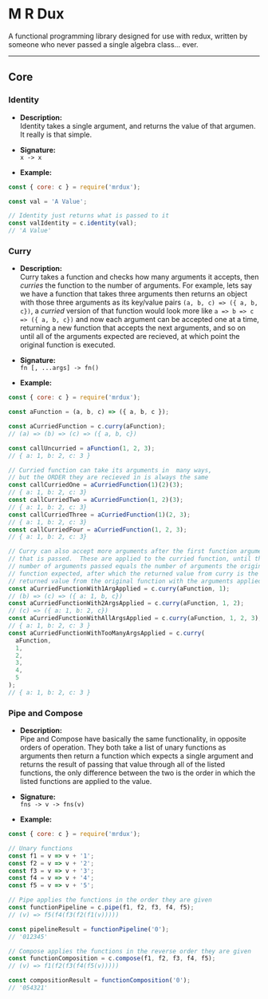 # M R Dux

A functional programming library designed for use with redux, written by someone who never passed a single algebra class... ever.

---

## Core

### Identity

* <b>Description:</b><br>
  Identity takes a single argument, and returns the value of that argumen. It really is that simple.

* <b>Signature:</b><br>
  `x -> x`

* <b>Example:</b><br>

```js
const { core: c } = require('mrdux');

const val = 'A Value';

// Identity just returns what is passed to it
const valIdentity = c.identity(val);
// 'A Value'
```

### Curry

* <b>Description:</b><br>
  Curry takes a function and checks how many arguments it accepts, then <i>curries</i> the function to the number of arguments. For example, lets say we have a function that takes three arguments then returns an object with those three arguments as its key/value pairs `(a, b, c) => ({ a, b, c})`, a <i>curried</i> version of that function would look more like `a => b => c => ({ a, b, c})` and now each argument can be accepted one at a time, returning a new function that accepts the next arguments, and so on until all of the arguments expected are recieved, at which point the original function is executed.

* <b>Signature:</b><br>
  `fn [, ...args] -> fn()`

* <b>Example:</b><br>

```js
const { core: c } = require('mrdux');

const aFunction = (a, b, c) => ({ a, b, c });

const aCurriedFunction = c.curry(aFunction);
// (a) => (b) => (c) => ({ a, b, c})

const callUncurried = aFunction(1, 2, 3);
// { a: 1, b: 2, c: 3 }

// Curried function can take its arguments in  many ways,
// but the ORDER they are recieved in is always the same
const callCurriedOne = aCurriedFunction(1)(2)(3);
// { a: 1, b: 2, c: 3}
const callCurriedTwo = aCurriedFunction(1, 2)(3);
// { a: 1, b: 2, c: 3}
const callCurriedThree = aCurriedFunction(1)(2, 3);
// { a: 1, b: 2, c: 3}
const callCurriedFour = aCurriedFunction(1, 2, 3);
// { a: 1, b: 2, c: 3}

// Curry can also accept more arguments after the first function argument
// that is passed.  These are applied to the curried function, until the
// number of arguments passed equals the number of arguments the original
// function expected, after which the returned value from curry is the
// returned value from the original function with the arguments applied to it.
const aCurriedFunctionWith1ArgApplied = c.curry(aFunction, 1);
// (b) => (c) => ({ a: 1, b, c})
const aCurriedFunctionWith2ArgsApplied = c.curry(aFunction, 1, 2);
// (c) => ({ a: 1, b: 2, c})
const aCurriedFunctionWithAllArgsApplied = c.curry(aFunction, 1, 2, 3);
// { a: 1, b: 2, c: 3 }
const aCurriedFunctionWithTooManyArgsApplied = c.curry(
  aFunction,
  1,
  2,
  3,
  4,
  5
);
// { a: 1, b: 2, c: 3 }
```

### Pipe and Compose

* <b>Description:</b><br>
  Pipe and Compose have basically the same functionality, in opposite orders of operation. They both take a list of unary functions as arguments then return a function which expects a single argument and returns the result of passing that value through all of the listed functions, the only difference between the two is the order in which the listed functions are applied to the value.

* <b>Signature:</b><br>
  `fns -> v -> fns(v)`

* <b>Example:</b><br>

```js
const { core: c } = require('mrdux');

// Unary functions
const f1 = v => v + '1';
const f2 = v => v + '2';
const f3 = v => v + '3';
const f4 = v => v + '4';
const f5 = v => v + '5';

// Pipe applies the functions in the order they are given
const functionPipeline = c.pipe(f1, f2, f3, f4, f5);
// (v) => f5(f4(f3(f2(f1(v)))))

const pipelineResult = functionPipeline('0');
// '012345'

// Compose applies the functions in the reverse order they are given
const functionComposition = c.compose(f1, f2, f3, f4, f5);
// (v) => f1(f2(f3(f4(f5(v)))))

const compositionResult = functionComposition('0');
// '054321'
```
